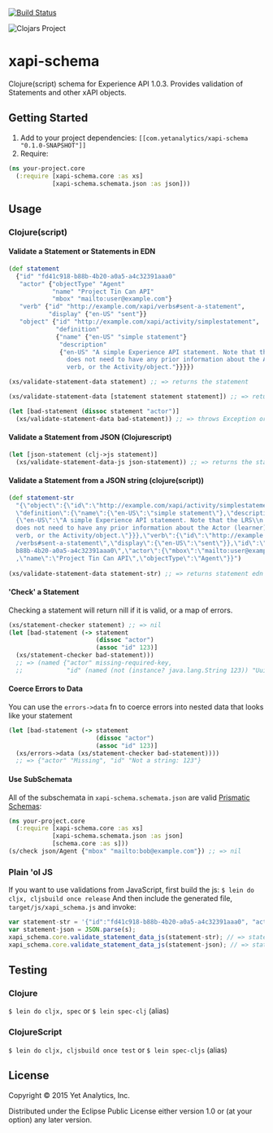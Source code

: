 [![Build Status](https://travis-ci.org/yetanalytics/xapi-schema.svg?branch=master)](https://travis-ci.org/yetanalytics/xapi-schema)

![Clojars Project](http://clojars.org/com.yetanalytics/xapi-schema/latest-version.svg)

# xapi-schema

Clojure(script) schema for Experience API 1.0.3. Provides validation of Statements and other xAPI objects.

## Getting Started
1. Add to your project dependencies: `[[com.yetanalytics/xapi-schema "0.1.0-SNAPSHOT"]]`
2. Require:
```clojure
(ns your-project.core
  (:require [xapi-schema.core :as xs]
            [xapi-schema.schemata.json :as json]))
```

## Usage
### Clojure(script)
#### Validate a Statement or Statements in EDN
```clojure
(def statement
  {"id" "fd41c918-b88b-4b20-a0a5-a4c32391aaa0"
   "actor" {"objectType" "Agent"
            "name" "Project Tin Can API"
            "mbox" "mailto:user@example.com"}
   "verb" {"id" "http://example.com/xapi/verbs#sent-a-statement",
           "display" {"en-US" "sent"}}
   "object" {"id" "http://example.com/xapi/activity/simplestatement",
             "definition"
             {"name" {"en-US" "simple statement"}
              "description"
              {"en-US" "A simple Experience API statement. Note that the LRS
                does not need to have any prior information about the Actor (learner), the
                verb, or the Activity/object."}}}})

(xs/validate-statement-data statement) ;; => returns the statement

(xs/validate-statement-data [statement statement statement]) ;; => returns the statements

(let [bad-statement (dissoc statement "actor")]
  (xs/validate-statement-data bad-statement)) ;; => throws Exception or js/Error
```
#### Validate a Statement from JSON (Clojurescript)
```clojure
(let [json-statement (clj->js statement)]
  (xs/validate-statement-data-js json-statement)) ;; => returns the statement
```
#### Validate a Statement from a JSON string (clojure(script))
```clojure
(def statement-str
  "{\"object\":{\"id\":\"http://example.com/xapi/activity/simplestatement\",
  \"definition\":{\"name\":{\"en-US\":\"simple statement\"},\"description\":
  {\"en-US\":\"A simple Experience API statement. Note that the LRS\\n      
  does not need to have any prior information about the Actor (learner), the\\n
  verb, or the Activity/object.\"}}},\"verb\":{\"id\":\"http://example.com/xapi
  /verbs#sent-a-statement\",\"display\":{\"en-US\":\"sent\"}},\"id\":\"fd41c918-
  b88b-4b20-a0a5-a4c32391aaa0\",\"actor\":{\"mbox\":\"mailto:user@example.com\"
  ,\"name\":\"Project Tin Can API\",\"objectType\":\"Agent\"}}")
  
(xs/validate-statement-data statement-str) ;; => returns statement edn
```

#### 'Check' a Statement
Checking a statement will return nill if it is valid, or a map of errors.

```clojure
(xs/statement-checker statement) ;; => nil
(let [bad-statement (-> statement
                        (dissoc "actor")
                        (assoc "id" 123)]
  (xs/statement-checker bad-statement)))
  ;; => (named {"actor" missing-required-key,
  ;;            "id" (named (not (instance? java.lang.String 123)) "Uuid")} "Statement")
```
#### Coerce Errors to Data
You can use the `errors->data` fn to coerce errors into nested data that looks like your statement
```clojure
(let [bad-statement (-> statement
                        (dissoc "actor")
                        (assoc "id" 123)]
  (xs/errors->data (xs/statement-checker bad-statement))))
  ;; => {"actor" "Missing", "id" "Not a string: 123"}
```

#### Use SubSchemata
All of the subschemata in `xapi-schema.schemata.json` are valid [Prismatic Schemas](https://github.com/Prismatic/schema):
```clojure
(ns your-project.core
  (:require [xapi-schema.core :as xs]
            [xapi-schema.schemata.json :as json]
            [schema.core :as s]))
(s/check json/Agent {"mbox" "mailto:bob@example.com"}) ;; => nil
```
### Plain 'ol JS
If you want to use validations from JavaScript, first build the js:
`$ lein do cljx, cljsbuild once release`
And then include the generated file, `target/js/xapi_schema.js` and invoke:
```javascript
var statement-str = '{"id":"fd41c918-b88b-4b20-a0a5-a4c32391aaa0", "actor":{"objectType": "Agent","name":"Project Tin Can API","mbox":"mailto:user@example.com"},"verb":{"id":"http://example.com/xapi/verbs#sent-a-statement","display":{ "en-US":"sent" }},"object":{"id":"http://example.com/xapi/activity/simplestatement","definition":{"name":{ "en-US":"simple statement" },"description":{ "en-US":"A simple Experience API statement. Note that the LRS does not need to have any prior information about the Actor (learner), the verb, or the Activity/object." }}}}';
var statement-json = JSON.parse(s);
xapi_schema.core.validate_statement_data_js(statement-str); // => statement JSON
xapi_schema.core.validate_statement_data_js(statement-json); // => statement JSON
```
## Testing
### Clojure
`$ lein do cljx, spec`
or
`$ lein spec-clj` (alias)
### ClojureScript
`$ lein do cljx, cljsbuild once test`
or
`$ lein spec-cljs` (alias)
## License

Copyright © 2015 Yet Analytics, Inc.

Distributed under the Eclipse Public License either version 1.0 or (at
your option) any later version.
